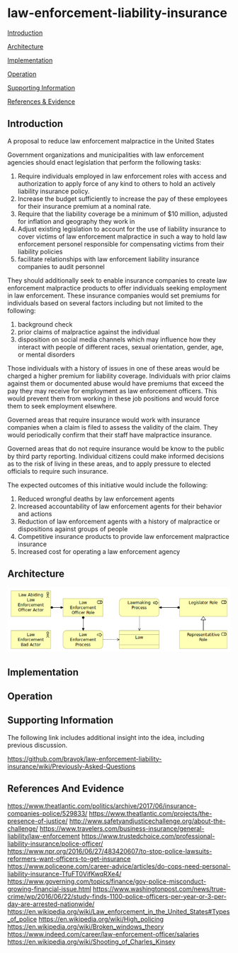 # law-enforcement-liability-insurance

[Introduction](https://github.com/bravok/law-enforcement-liability-insurance#introduction)

[Architecture](https://github.com/bravok/law-enforcement-liability-insurance#architecture)

[Implementation](https://github.com/bravok/law-enforcement-liability-insurance#implementation)

[Operation](https://github.com/bravok/law-enforcement-liability-insurance#operation)

[Supporting Information](https://github.com/bravok/law-enforcement-liability-insurance#supporting-information)

[References & Evidence](https://github.com/bravok/law-enforcement-liability-insurance#references-and-evidence)



## Introduction

A proposal to reduce law enforcement malpractice in the United States

Government organizations and municipalities with law enforcement agencies should enact legislation that perform the following tasks:

1) Require individuals employed in law enforcement roles with access and authorization to apply force of any kind to others to hold an actively liability insurance policy.
2) Increase the budget sufficiently to increase the pay of these employees for their insurance premium at a nominal rate. 
3) Require that the liability coverage be a minimum of $10 million, adjusted for inflation and geography they work in
4) Adjust existing legislation to account for the use of liability insurance to cover victims of law enforcement malpractice in such a way to hold law enforcement personel responsible for compensating victims from their liability policies
5) facilitate relationships with law enforcement liability insurance companies to audit personnel

They should additionally seek to enable insurance companies to create law enforcement malpractice products to offer individuals seeking employment in law enforcement. These insurance companies would set premiums for individuals based on several factors including but not limited to the following:

1) background check
2) prior claims of malpractice against the individual
3) disposition on social media channels which may influence how they interact with people of different races, sexual orientation, gender, age, or mental disorders

Those individuals with a history of issues in one of these areas would be charged a higher premium for liability coverage. Individuals with prior claims against them or documented abuse would have premiums that exceed the pay they may receive for employment as law enforcement officers. This would prevent them from working in these job positions and would force them to seek employment elsewhere.

Governed areas that require insurance would work with insurance companies when a claim is filed to assess the validity of the claim. They would periodically confirm that their staff have malpractice insurance.

Governed areas that do not require insurance would be know to the public by third party reporting. Individual citizens could make informed decisions as to the risk of living in these areas, and to apply pressure to elected officials to require such insurance.

The expected outcomes of this initiative would include the following:
1) Reduced wrongful deaths by law enforcement agents
2) Increased accountability of law enforcement agents for their behavior and actions
3) Reduction of law enforcement agents with a history of malpractice or dispositions against groups of people
4) Competitive insurance products to provide law enforcement malpractice insurance
5) Increased cost for operating a law enforcement agency

## Architecture

![Image of Architecture](https://raw.githubusercontent.com/bravok/law-enforcement-liability-insurance/master/target_architecture.png)

## Implementation

## Operation

## Supporting Information

The following link includes additional insight into the idea, including previous discussion.

https://github.com/bravok/law-enforcement-liability-insurance/wiki/Previously-Asked-Questions


## References And Evidence

https://www.theatlantic.com/politics/archive/2017/06/insurance-companies-police/529833/
https://www.theatlantic.com/projects/the-presence-of-justice/
http://www.safetyandjusticechallenge.org/about-the-challenge/
https://www.travelers.com/business-insurance/general-liability/law-enforcement
https://www.trustedchoice.com/professional-liability-insurance/police-officer/
https://www.npr.org/2016/06/27/483420607/to-stop-police-lawsuits-reformers-want-officers-to-get-insurance
https://www.policeone.com/career-advice/articles/do-cops-need-personal-liability-insurance-TfuFT0VifKwqRXe4/
https://www.governing.com/topics/finance/gov-police-misconduct-growing-financial-issue.html
https://www.washingtonpost.com/news/true-crime/wp/2016/06/22/study-finds-1100-police-officers-per-year-or-3-per-day-are-arrested-nationwide/
https://en.wikipedia.org/wiki/Law_enforcement_in_the_United_States#Types_of_police
https://en.wikipedia.org/wiki/High_policing
https://en.wikipedia.org/wiki/Broken_windows_theory
https://www.indeed.com/career/law-enforcement-officer/salaries
https://en.wikipedia.org/wiki/Shooting_of_Charles_Kinsey

